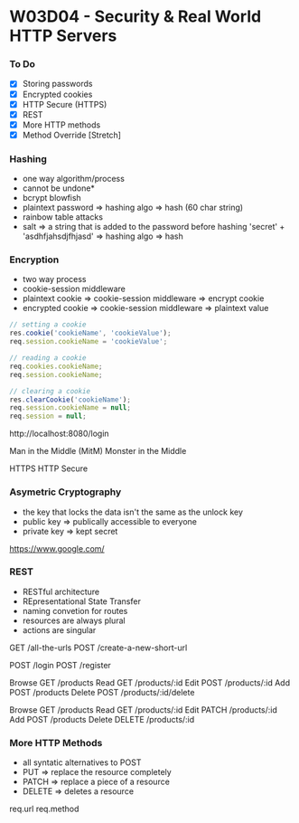 # W03D04 - Security & Real World HTTP Servers

### To Do
- [x] Storing passwords
- [x] Encrypted cookies
- [x] HTTP Secure (HTTPS)
- [x] REST
- [x] More HTTP methods
- [x] Method Override [Stretch]

### Hashing
* one way algorithm/process
* cannot be undone* 
* bcrypt blowfish
* plaintext password => hashing algo => hash (60 char string)
* rainbow table attacks
* salt => a string that is added to the password before hashing
'secret' + 'asdhfjahsdjfhjasd' => hashing algo => hash

### Encryption
* two way process
* cookie-session middleware
* plaintext cookie => cookie-session middleware => encrypt cookie
* encrypted cookie => cookie-session middleware => plaintext value


```js
// setting a cookie
res.cookie('cookieName', 'cookieValue');
req.session.cookieName = 'cookieValue';

// reading a cookie
req.cookies.cookieName;
req.session.cookieName;

// clearing a cookie
res.clearCookie('cookieName');
req.session.cookieName = null;
req.session = null;
```


http://localhost:8080/login

Man in the Middle (MitM)
Monster in the Middle

HTTPS HTTP Secure

### Asymetric Cryptography
* the key that locks the data isn't the same as the unlock key
* public key => publically accessible to everyone
* private key => kept secret

https://www.google.com/

### REST
* RESTful architecture
* REpresentational State Transfer
* naming convetion for routes
* resources are always plural
* actions are singular

GET /all-the-urls
POST /create-a-new-short-url

POST /login
POST /register

Browse  GET   /products
Read    GET   /products/:id
Edit    POST  /products/:id
Add     POST  /products
Delete  POST  /products/:id/delete

Browse  GET    /products
Read    GET    /products/:id
Edit    PATCH  /products/:id
Add     POST   /products
Delete  DELETE /products/:id

### More HTTP Methods
* all syntatic alternatives to POST
* PUT => replace the resource completely
* PATCH => replace a piece of a resource
* DELETE => deletes a resource

req.url
req.method
